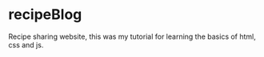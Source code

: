 # recipeBlog
Recipe sharing website, this was my tutorial for learning the basics of html, css and js.
